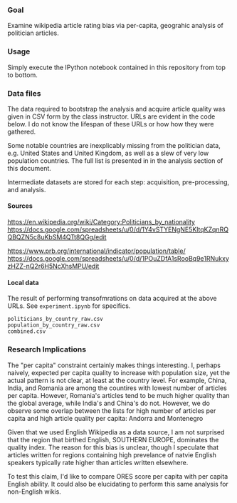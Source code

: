 ### Goal
Examine wikipedia article rating bias via per-capita, geograhic analysis of politician articles.

### Usage
Simply execute the IPython notebook contained in this repository from top to bottom.

### Data files
The data required to bootstrap the analysis and acquire article quality was given in CSV form by the class instructor. URLs are evident in the code below. I do not know the lifespan of these URLs or how how they were gathered.

Some notable countries are inexplicably missing from the politician data, e.g. United States and United Kingdom, as well as a slew of very low population countries. The full list is presented in in the analysis section of this document. 

Intermediate datasets are stored for each step: acquisition, pre-processing, and analysis.

#### Sources
https://en.wikipedia.org/wiki/Category:Politicians_by_nationality
https://docs.google.com/spreadsheets/u/0/d/1Y4vSTYENgNE5KltqKZqnRQQBQZN5c8uKbSM4QTt8QGg/edit

https://www.prb.org/international/indicator/population/table/
https://docs.google.com/spreadsheets/u/0/d/1POuZDfA1sRooBq9e1RNukxyzHZZ-nQ2r6H5NcXhsMPU/edit

#### Local data
The result of performing transofmrations on data acquired at the above URLs. See `experiment.ipynb` for specifics. 
```
politicians_by_country_raw.csv
population_by_country_raw.csv
combined.csv
```

### Research Implications
The "per capita" constraint certainly makes things interesting. I, perhaps naively, expected per capita quality to increase with population size, yet the actual pattern is not clear, at least at the country level. For example, China, India, and Romania are among the countires with lowest number of articles per capita. However, Romania's articles tend to be much higher quality than the global average, while India's and China's do not. However, we do observe some overlap between the lists for high number of articles per capita and high article quality per capita: Andorra and Montenegro

Given that we used English Wikipedia as a data source, I am not surprised that the region that birthed English, SOUTHERN EUROPE, dominates the quality index. The reason for this bias is unclear, though I speculate that articles written for regions containing high prevelance of natvie English speakers typically rate higher than articles written elsewhere. 

To test this claim, I'd like to compare ORES score per capita with per capita English ability. It could also be elucidating to perform this same analysis for non-English wikis. 